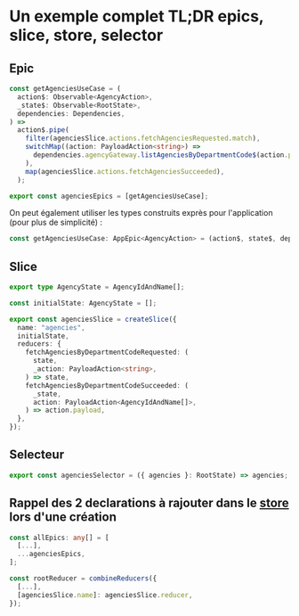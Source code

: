 # Un exemple complet TL;DR epics, slice, store, selector

## Epic

```typescript
const getAgenciesUseCase = (
  action$: Observable<AgencyAction>,
  _state$: Observable<RootState>,
  dependencies: Dependencies,
) =>
  action$.pipe(
    filter(agenciesSlice.actions.fetchAgenciesRequested.match),
    switchMap((action: PayloadAction<string>) =>
      dependencies.agencyGateway.listAgenciesByDepartmentCode$(action.payload),
    ),
    map(agenciesSlice.actions.fetchAgenciesSucceeded),
  );

export const agenciesEpics = [getAgenciesUseCase];
```

On peut également utiliser les types construits exprès pour l'application (pour plus de simplicité) :

```typescript
const getAgenciesUseCase: AppEpic<AgencyAction> = (action$, state$, dependencies) => {...}
```

## Slice

```typescript
export type AgencyState = AgencyIdAndName[];

const initialState: AgencyState = [];

export const agenciesSlice = createSlice({
  name: "agencies",
  initialState,
  reducers: {
    fetchAgenciesByDepartmentCodeRequested: (
      state,
      _action: PayloadAction<string>,
    ) => state,
    fetchAgenciesByDepartmentCodeSucceeded: (
      _state,
      action: PayloadAction<AgencyIdAndName[]>,
    ) => action.payload,
  },
});
```

## Selecteur

```typescript
export const agenciesSelector = ({ agencies }: RootState) => agencies;
```

## Rappel des 2 declarations à rajouter dans le [store](front/src/core-logic/storeConfig/store.ts) lors d'une création

```typescript
const allEpics: any[] = [
  [...],
  ...agenciesEpics,
];

const rootReducer = combineReducers({
  [...],
  [agenciesSlice.name]: agenciesSlice.reducer,
});
```

